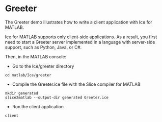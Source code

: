 # Greeter

The Greeter demo illustrates how to write a client application with Ice for MATLAB.

Ice for MATLAB supports only client-side applications. As a result, you first need to start a Greeter server implemented
in a language with server-side support, such as Python, Java, or C#.

Then, in the MATLAB console:

- Go to the Ice/greeter directory

```shell
cd matlab/Ice/greeter
```

- Compile the Greeter.ice file with the Slice compiler for MATLAB

```shell
mkdir generated
slice2matlab --output-dir generated Greeter.ice
```

- Run the client application

```shell
client
```
